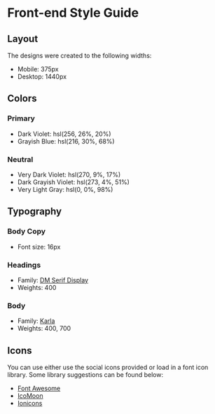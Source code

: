 # Front-end Style Guide

## Layout

The designs were created to the following widths:

-   Mobile: 375px
-   Desktop: 1440px

## Colors

### Primary

-   Dark Violet: hsl(256, 26%, 20%)
-   Grayish Blue: hsl(216, 30%, 68%)

### Neutral

-   Very Dark Violet: hsl(270, 9%, 17%)
-   Dark Grayish Violet: hsl(273, 4%, 51%)
-   Very Light Gray: hsl(0, 0%, 98%)

## Typography

### Body Copy

-   Font size: 16px

### Headings

-   Family: [DM Serif Display](https://fonts.google.com/specimen/DM+Serif+Display)
-   Weights: 400

### Body

-   Family: [Karla](https://fonts.google.com/specimen/Karla)
-   Weights: 400, 700

## Icons

You can use either use the social icons provided or load in a font icon library. Some library suggestions can be found below:

-   [Font Awesome](https://fontawesome.com)
-   [IcoMoon](https://icomoon.io)
-   [Ionicons](https://ionicons.com)
